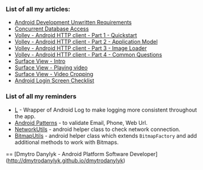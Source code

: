 ### List of all my articles:

* [Android Development Unwritten Requirements](/articles/Unwritten%20Requirements.md)
* [Concurrent Database Access](/articles/Concurrent%20Database%20Access.md)
* [Volley - Android HTTP client - Part 1 - Quickstart](/articles/volley-part-1.md)
* [Volley - Android HTTP client - Part 2 - Application Model](/articles/volley-part-2.md)
* [Volley - Android HTTP client - Part 3 - Image Loader](/articles/volley-part-3.md)
* [Volley - Android HTTP client - Part 4 - Common Questions](/articles/volley-part-4.md)
* [Surface View - Intro](/articles/surface-view-intro.md)
* [Surface View - Playing video](/articles/surface-view-play-video.md)
* [Surface View - Video Cropping](/articles/surface-view-video-cropping.md)
* [Android Login Screen Checklist](/articles/Android%20Login%20Screen%20Checklist.md)

### List of all my reminders

* [L][1] - Wrapper of Android Log to make logging more consistent throughout the app.
* [Android Patterns][2] - to validate Email, Phone, Web Url.
* [NetworkUtils][3] - android helper class to check network connection.
* [BitmapUtils][4] - android helper class which extends `BitmapFactory` and add additional methods to work with Bitmaps.

==
[Dmytro Danylyk - Android Platform Software Developer] (http://dmytrodanylyk.github.io/dmytrodanylyk)


  [1]: /reminder/log.md
  [2]: /reminder/android-patterns.md
  [3]: /reminder/network-utils.md
  [4]: /reminder/bitmap_utils.md
